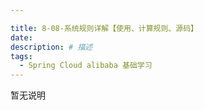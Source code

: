 ```yaml
---

title: 8-08-系统规则详解【使用、计算规则、源码】
date: 
description: # 描述
tags: 
  - Spring Cloud alibaba 基础学习
---
```


暂无说明

<!-- more -->


